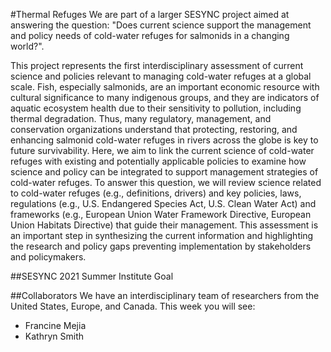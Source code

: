 #Thermal Refuges
We are part of a larger SESYNC project aimed at answering the question: "Does current science support the management and policy needs of cold-water refuges for salmonids in a changing world?".

This project represents the first interdisciplinary assessment of current science and policies relevant to managing cold-water refuges at a global scale. Fish, especially salmonids, are an important economic resource with cultural significance to many indigenous groups, and they are indicators of aquatic ecosystem health due to their sensitivity to pollution, including thermal degradation. Thus, many regulatory, management, and conservation organizations understand that protecting, restoring, and enhancing salmonid cold-water refuges in rivers across the globe is key to future survivability. Here, we aim to link the current science of cold-water refuges with existing and potentially applicable policies to examine how science and policy can be integrated to support management strategies of cold-water refuges. To answer this question, we will review science related to cold-water refuges (e.g., definitions, drivers) and key policies, laws, regulations (e.g., U.S. Endangered Species Act, U.S. Clean Water Act) and frameworks (e.g., European Union Water Framework Directive, European Union Habitats Directive) that guide their management. This assessment is an important step in synthesizing the current information and highlighting the research and policy gaps preventing implementation by stakeholders and policymakers.

##SESYNC 2021 Summer Institute Goal

##Collaborators
We have an interdisciplinary team of researchers from the United States, Europe, and Canada. This week you will see:
- Francine Mejia
- Kathryn Smith